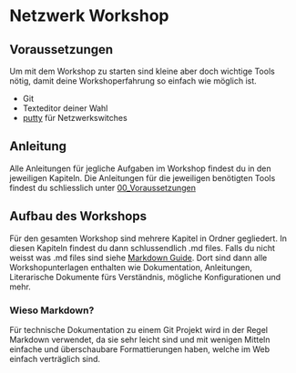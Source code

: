 # Netzwerk Workshop

## Voraussetzungen

Um mit dem Workshop zu starten sind kleine aber doch wichtige Tools nötig, damit deine Workshoperfahrung so einfach wie möglich ist.

- Git
- Texteditor deiner Wahl
- [putty](https://the.earth.li/~sgtatham/putty/latest/w64/putty-64bit-0.79-installer.msi) für Netzwerkswitches

## Anleitung

Alle Anleitungen für jegliche Aufgaben im Workshop findest du in den jeweiligen Kapiteln. Die Anleitungen für die jeweiligen benötigten Tools findest du schliesslich unter [00_Voraussetzungen](https://dev.azure.com/Rebsamen-Group/_git/Netzwerk-Workshop?path=/00_Voraussetzungen)

## Aufbau des Workshops

Für den gesamten Workshop sind mehrere Kapitel in Ordner gegliedert. In diesen Kapiteln findest du dann schlussendlich .md files. Falls du nicht weisst was .md files sind siehe [Markdown Guide](https://www.markdownguide.org/). Dort sind dann alle Workshopunterlagen enthalten wie Dokumentation, Anleitungen, Literarische Dokumente fürs Verständnis, mögliche Konfigurationen und mehr.

### Wieso Markdown?

Für technische Dokumentation zu einem Git Projekt wird in der Regel Markdown verwendet, da sie sehr leicht sind und mit wenigen Mitteln einfache und überschaubare Formattierungen haben, welche im Web einfach verträglich sind.
